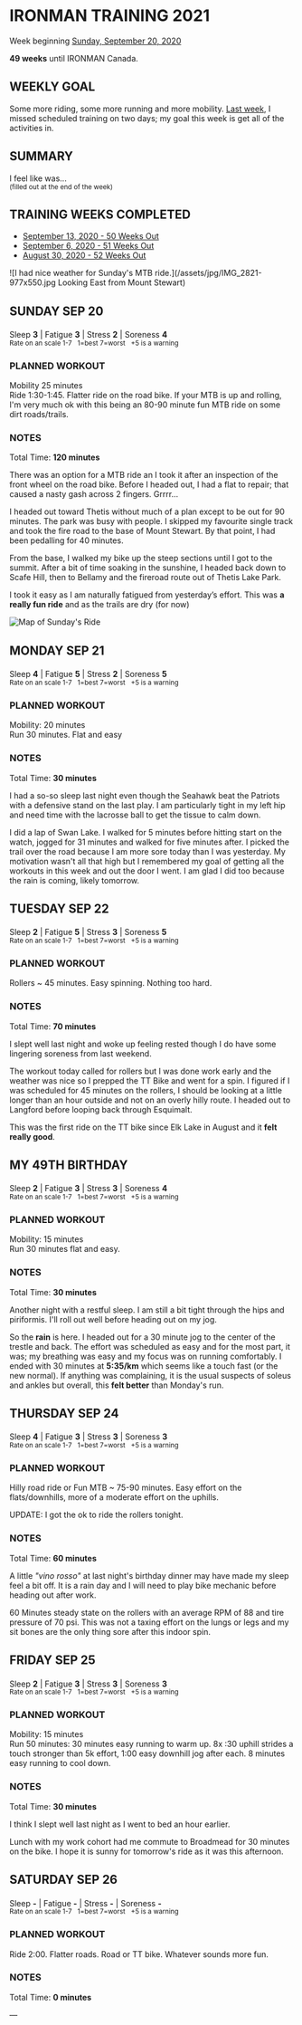 # IRONMAN TRAINING 2021
Week beginning [Sunday, September 20, 2020](javascript:flkty.select(3);)

**49 weeks** until IRONMAN Canada.

## WEEKLY GOAL
Some more riding, some more running and more mobility.
[Last week](ironman2021-50weeksout), I missed scheduled training on two days; my goal this week is get all of the activities in. 

## SUMMARY
I feel like was...  
<sup>(filled out at the end of the week)</sup>

## TRAINING WEEKS COMPLETED
<ul class="iconlist">
<li class="page"><a href="ironman2021-50weeksout">September 13, 2020 - 50 Weeks Out</a></li>
<li class="page"><a href="ironman2021-51weeksout">September 6, 2020 - 51 Weeks Out</a></li>
<li class="page"><a href="ironman2021-52weeksout">August 30, 2020 - 52 Weeks Out</a></li>
</ul>

![I had nice weather for Sunday's MTB ride.](/assets/jpg/IMG_2821-977x550.jpg Looking East from Mount Stewart)

## SUNDAY SEP 20
Sleep **3** | Fatigue **3** | Stress **2** | Soreness **4** 
<sup><br />Rate on an scale 1-7 &nbsp; 1=best 7=worst &nbsp; +5 is a warning</sup>

### PLANNED WORKOUT
Mobility 25 minutes  
Ride 1:30-1:45. Flatter ride on the road bike. 
If your MTB is up and rolling, I'm very much ok with this being an 80-90 minute fun MTB ride on some dirt roads/trails.

### NOTES
Total Time: **120 minutes**

There was an option for a MTB ride an I took it after an inspection of the front wheel on the road bike.  Before I headed out, I had a flat to repair; that caused a nasty gash across 2 fingers.  Grrrr...

I headed out toward Thetis without much of a plan except to be out for 90 minutes.  The park was busy with people.  I skipped my favourite single track and took the fire road to the base of Mount Stewart.  By that point, I had been pedalling for 40 minutes.  
<!---->
From the base, I walked my bike up the steep sections until I got to the summit. After a bit of time soaking in the sunshine, I headed back down to Scafe Hill, then to Bellamy and the fireroad route out of Thetis Lake Park.

I took it easy as I am naturally fatigued from yesterday’s effort.  This was **a really fun ride** and as the trails are dry (for now)

![Map of Sunday's Ride](/assets/jpg/IMG_0333-3.jpg)

<!---->
## MONDAY SEP 21
Sleep **4** | Fatigue **5** | Stress **2** | Soreness **5** 
<sup><br />Rate on an scale 1-7 &nbsp; 1=best 7=worst &nbsp; +5 is a warning</sup>

### PLANNED WORKOUT
Mobility: 20 minutes  
Run 30 minutes. Flat and easy 

### NOTES
Total Time: **30 minutes**

I had a so-so sleep last night even though the Seahawk beat the Patriots with a defensive stand on the last play.  I am particularly tight in my left hip and need time with the lacrosse ball to get the tissue to calm down.

I did a lap of Swan Lake.  I walked for 5 minutes before hitting start on the watch, jogged for 31 minutes and walked for five minutes after.  I picked the trail over the road because I am more sore today than I was yesterday.  My motivation wasn't all that high but I remembered my goal of getting all the workouts in this week and out the door I went.  I am glad I did too because the rain is coming, likely tomorrow.

<!---->
## TUESDAY SEP 22
Sleep **2** | Fatigue **5** | Stress **3** | Soreness **5** 
<sup><br />Rate on an scale 1-7 &nbsp; 1=best 7=worst &nbsp; +5 is a warning</sup>

### PLANNED WORKOUT
Rollers ~ 45 minutes. Easy spinning. Nothing too hard.

### NOTES
Total Time: **70 minutes**

I slept well last night and woke up feeling rested though I do have some lingering soreness from last weekend.

The workout today called for rollers but I was done work early and the weather was nice so I prepped the TT Bike and went for a spin.  I figured if I was scheduled for 45 minutes on the rollers, I should be looking at a little longer than an hour outside and not on an overly hilly route.  I headed out to Langford before looping back through Esquimalt.

This was the first ride on the TT bike since Elk Lake in August and it **felt really good**.

<!---->
## MY 49TH BIRTHDAY
Sleep **2** | Fatigue **3** | Stress **3** | Soreness **4** 
<sup><br />Rate on an scale 1-7 &nbsp; 1=best 7=worst &nbsp; +5 is a warning</sup>

### PLANNED WORKOUT
Mobility: 15 minutes  
Run 30 minutes flat and easy.

### NOTES
Total Time: **30 minutes**

Another night with a restful sleep.  I am still a bit tight through the hips and piriformis.  I'll roll out well before heading out on my jog.

So the **rain** is here.  I headed out for a 30 minute jog to the center of the trestle and back.  The effort was scheduled as easy and for the most part, it was; my breathing was easy and my focus was on running comfortably.  I ended with 30 minutes at **5:35/km** which seems like a touch fast (or the new normal).  If anything was complaining, it is the usual suspects of soleus and ankles but overall, this **felt better** than Monday's run. 

<!---->
## THURSDAY SEP 24
Sleep **4** | Fatigue **3** | Stress **3** | Soreness **3** 
<sup><br />Rate on an scale 1-7 &nbsp; 1=best 7=worst &nbsp; +5 is a warning</sup>

### PLANNED WORKOUT
Hilly road ride or Fun MTB ~ 75-90 minutes. Easy effort on the flats/downhills, more of a moderate effort on the uphills.

<p><span class="agencyvc">UPDATE:</span> I got the ok to ride the rollers tonight.</p>

### NOTES
Total Time: **60 minutes**

A little _"vino rosso"_ at last night's birthday dinner may have made my sleep feel a bit off.  It is a rain day and I will need to play bike mechanic before heading out after work.


60 Minutes steady state on the rollers with an average RPM of 88 and tire pressure of 70 psi.  This was not a taxing effort on the lungs or legs and my sit bones are the only thing sore after this indoor spin.

<!---->
## FRIDAY SEP 25
Sleep **2** | Fatigue **3** | Stress **3** | Soreness **3** 
<sup><br />Rate on an scale 1-7 &nbsp; 1=best 7=worst &nbsp; +5 is a warning</sup>

### PLANNED WORKOUT
Mobility: 15 minutes  
Run 50 minutes: 30 minutes easy running to warm up. 8x :30 uphill strides a touch stronger than 5k effort, 1:00 easy downhill jog after each. 8 minutes easy running to cool down.

### NOTES
Total Time: **30 minutes**

I think I slept well last night as I went to bed an hour earlier.

Lunch with my work cohort had me commute to Broadmead for 30 minutes on the bike.  I hope it is sunny for tomorrow's ride as it was this afternoon.

<!---->
## SATURDAY SEP 26
Sleep **-** | Fatigue **-** | Stress **-** | Soreness **-** 
<sup><br />Rate on an scale 1-7 &nbsp; 1=best 7=worst &nbsp; +5 is a warning</sup>

### PLANNED WORKOUT
Ride 2:00. Flatter roads. Road or TT bike. Whatever sounds more fun.

### NOTES
Total Time: **0 minutes**

&mdash; 
